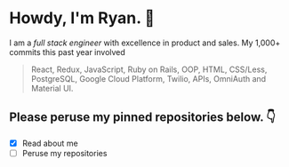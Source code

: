 # Howdy, I'm Ryan. 👋

I am a *full stack engineer* with excellence in product and sales. My 1,000+ commits this past year involved

> React, Redux, JavaScript, Ruby on Rails, OOP, HTML, CSS/Less, PostgreSQL, Google Cloud Platform, Twilio, APIs, OmniAuth and Material UI.

## Please peruse my pinned repositories below. 👇

- [x] Read about me
- [ ] Peruse my repositories
